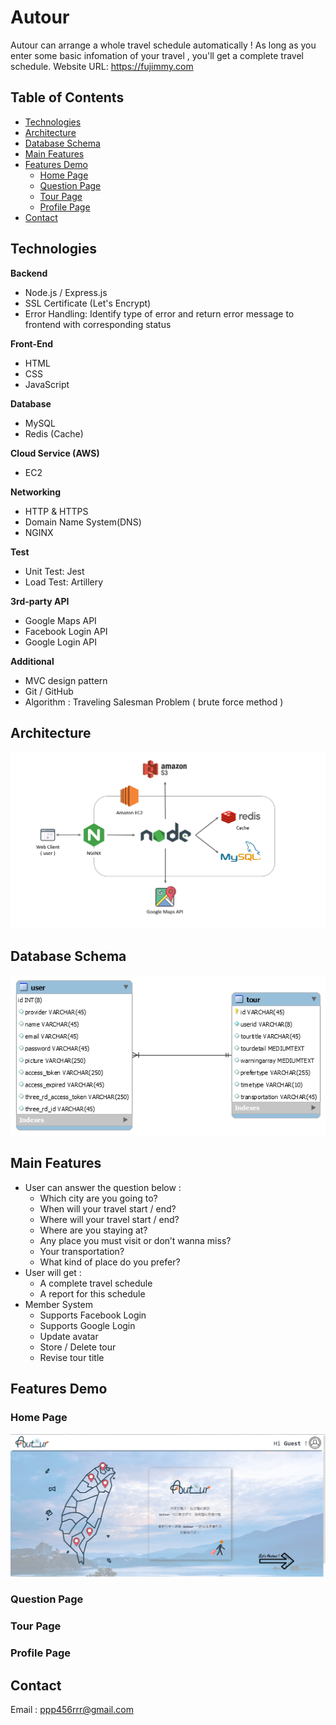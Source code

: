 # Autour

Autour can arrange a whole travel schedule automatically ! As long as you enter some basic infomation of your travel , you'll get a complete travel schedule.
Website URL: https://fujimmy.com

## Table of Contents
* [Technologies](#technologies)
* [Architecture](#architecture)
* [Database Schema](#database-schema)
* [Main Features](#main-features)
* [Features Demo](#features-demo)
  * [Home Page](#home-page)
  * [Question Page](#question-page)
  * [Tour Page](#tour-page)
  * [Profile Page](#profile-page)
* [Contact](#contact)

## Technologies
**Backend**
* Node.js / Express.js
* SSL Certificate (Let's Encrypt)
* Error Handling: Identify type of error and return error message to frontend with corresponding status

**Front-End**
* HTML
* CSS
* JavaScript

**Database**
* MySQL
* Redis (Cache)

**Cloud Service (AWS)**
* EC2

**Networking**
* HTTP & HTTPS
* Domain Name System(DNS)
* NGINX

**Test**
* Unit Test: Jest
* Load Test: Artillery

**3rd-party API**
* Google Maps API 
* Facebook Login API
* Google Login API

**Additional**
* MVC design pattern
* Git / GitHub
* Algorithm : Traveling Salesman Problem ( brute force method )

## Architecture
![Mermaid screenshot](./forREADME/Architecture.PNG)

## Database Schema
![Mermaid screenshot](./forREADME/AutourDB.png)

## Main Features
* User can answer the question below :
  * Which city are you going to?
  * When will your travel start / end?
  * Where will your travel start / end?
  * Where are you staying at?
  * Any place you must visit or don’t wanna miss?
  * Your transportation?
  * What kind of place do you prefer?
* User will get :
  * A complete travel schedule 
  * A report for this schedule
* Member System
  * Supports Facebook Login
  * Supports Google Login
  * Update avatar
  * Store / Delete tour
  * Revise tour title
  
## Features Demo
### Home Page
![Mermaid screenshot](./forREADME/homepage.png)
### Question Page

### Tour Page

### Profile Page

## Contact
Email : ppp456rrr@gmail.com
